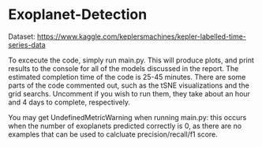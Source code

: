 # Exoplanet-Detection

Dataset:
https://www.kaggle.com/keplersmachines/kepler-labelled-time-series-data
  
To excecute the code, simply run main.py. This will produce plots, and print
results to the console for all of the models discussed in the report.
The estimated completion time of the code is 25-45 minutes. There are some parts of the code commented out, such as the tSNE
visualizations and the grid searchs. Uncomment if you wish to run them,
they take about an hour and 4 days to complete, respectively. 

You may get UndefinedMetricWarning when running main.py: this occurs when the number of exoplanets predicted correctly is 0,
as there are no examples that can be used to calcluate precision/recall/f1 score.

